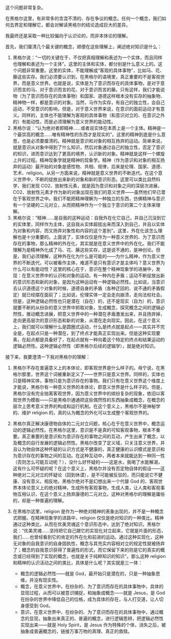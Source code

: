 这个问题非常复杂。

在黑格尔这里，有非常多的含混不清的、存在争议的概念。任何一个概念，我们如何去界定和理解它，都会对解读黑格尔的结论造成巨大的差异。

我最终还是采取一种比较偏向于认识论的，而非本体论的理解。

首先，我们厘清几个最关键的概念，顺便在这些理解上，阐述绝对知识是什么：

1. 黑格尔说：“一切的关键在于，不仅把真相理解和表述为一个实体，而且同样也理解和表述为一个主体”。这里的主体和实体，都分别是什么意义上的。这个问题非常重要。这里的实体，不能理解成“客观的具体事物”，比如马、花、藤这些实存。我们必须要认识到，在黑格尔的语境里，真正重要的不是客观世界，而是意义世界。也就是说，实体是为了意识而存在的具体事物，是对于意识而言的马、对于意识而言的花、对于意识而言的藤。只有这样，我们才能说物（为了意识而存在的具体事物）和国家、道德这样根本没有实存的抽象物、精神物一样，都是意识的对象。当然，马作为实存，有自己的独立性，会自己运动，不受意识的影响，但是，对于意义世界来说，在意识的面前运动才有意义。同样的，主体也不能理解为客观的具体事物（和意识对立的、在意识之外的）有能动性，而是必须理解为意义世界的能动性。
2. 黑格尔说：“认为绝对者即精神……或者说实体在本质上是一个主体。精神是一个最崇高的概念……唯有精神性的东西才是现实的”。这里的精神到底是什么意思，也是必须要厘清的。精神就是意识和对象的相互扬弃的运动。简单来说，就是意识从对象中得到了什么知识，然后对象通过自己的独立性，否定了意识的知识，进而意识达到了更高的境界，认识新的对象。精神就是这样一个螺旋上升的过程。精神现象学就是精神的现象学。精神（作为意识和对象的相互扬弃的运动）最开始的对象是感性物、共相、规律，后来是伦理、国家、道德、艺术、religion。从另一方面来说，精神就是意义世界的不断迭代。在这个意义世界中，不断的绽放出来新的对象和新的意识形态。这里可以类比自然科学，我们发现 CO2、放射性元素，就是因为意识和对象之间的深层次进展，CO2、放射性元素才作为新的对象出现在我们的意义世界——虽然他们早已潜在于客观世界之中。我们不能把精神理解为一种独立的东西，仿佛精神与意识有一个坚硬的二元对立，从而把精神作为一个独立于意识的第二个主体来理解。
3. 黑格尔说：“精神……是自我的这种运动：自我外在化它自己，并自己沉没到它的实体里，同样作为主体，这自我从实体超拔出来而深入到自己，并且以实体为对象和内容，而又扬弃对象性和内容的这个差别”。这里，外在化该怎么理解也是十分重要的。上面说了，实体仅仅是作为一种意义世界的、为了意识而存在的事物，那么精神的外在化，其实就是在意义世界中的外在化。我们不能理解为是精神外化成了马、花、藤这些实存，这是说不通的，是神创论。但是，我们必须理解，这种外在化为什么是可能的——为什么精神，作为意义世界的不断迭代，可以被看作主体，难道不是只有意识才是主体吗？意义世界为什么可以有能动性？这里的核心在于，意识在整个精神现象学的进展中，发现：在意义世界中的认识和对象的运动，有一种内在矛盾；运动不断绽放出新的意识形态和新的对象，是因为这种运动有一种逻辑必然性。比如说，当意识去认识道德这个对象的时候，道德自身的矛盾（各种迂回的、说不通的矛盾假定）就已经摆在面前了；比如说，伦理实体一定会走向崩溃，走向法权社会。但是，这种逻辑必然性也只是潜在（自在）的，还不是现实（自为）的，意识就要不断的从纷杂的意义世界中抓取对象，生成概念，探究概念之间的逻辑必然性，推动概念进展，把意义世界中的一种潜在矛盾激发出来，并且扬弃掉，走向更高层次的意识形态和新的对象，从潜在走向现实。因此，在这个意义上，我们就可以理解什么是圆圈式运动，什么是终点就是起点——其实并不完全是，在起点只是一种潜在，到了终点才能真正实现出来。但是这种实现要素，在起点都是具备好了，在起点就有一种向着这个特定的终点和结果运动的逻辑必然性。这种逻辑必然性（即黑格尔后续的逻辑学），就是绝对知识。

接下来，我要澄清一下我对黑格尔的理解：

1. 黑格尔不存在普遍意义上的本体论，即客观世界是什么样子的。毋宁说，在黑格尔那里，世界这个词被重新定义了——世界只是意义世界。同样的，实体也只是精神实体，事物只是为意识存在的事物。我们只有在意义世界这个维度上才能说，黑格尔有一种意义世界的本体论，即意义世界是什么样子的。但是，黑格尔没有完全抛离客观世界，因为意义世界中的缤纷复杂的现象，依旧以客观世界为模板——只是黑格尔通通把这些偶然性的东西抽象成概念，在概念的层次上思考意义世界的构成和运行机制。在这个意义上，黑格尔不是神秘学的、维护 religion 的，真的认为概念的外化可以生成整个客观世界的。
2. 黑格尔真正解决康德物自体的二元对立问题，核心在于在意义世界中，概念运动的逻辑必然性。在黑格尔这里，意识是不是真的可知客观事物，根本不重要。真正重要的是意识和为意识存在的事物之间的互动，产生出来了概念，以及概念的自行发展的逻辑必然性。黑格尔改变了定义域，只关注意义世界，并且认为物自体这种怀疑的认识方式是不健康的，真正健康的认识模式是意识和为意识存在的事物之间的互动。在这种互动中，两者本来就能达到一种同一性（否则怎么可能互动呢？），没什么好怀疑的——这是水，我喝了水能解渴，这有什么可怀疑的呢？在这个意义上，黑格尔并没有否定物自体的假设——这种绝对二元对立的怀疑论（回到休谟），是不可能被反驳的，而只能说它不健康、没有意义。相反地，黑格尔绝对不是幻想出来一个代替 God 的、客观世界本体论意义上的绝对精神，生成所有客观事物，生成人类，让人类和客观事物互相认识，在这个意义上扬弃康德的二元对立。这种对黑格尔的理解是庸俗的，却是一种普遍的理解。
3. 在黑格尔这里，religion 是作为一种绝对精神的表象出现的，并不是一种概念式把握。在精神现象学的进路中，religion 仅仅是绝对知识的一种类比。精神通过这种类比，从而在优美灵魂这个意识形态中，达到了绝对知识。黑格尔说：“优美灵魂……坚持把它自己跟它的实现化对立起来，它就是片面的形态，我们……也曾经看到它的肯定的外在化和前进的运动。通过这种实现化，这种无对象的自我意识的自身固执性，概念与其充实内容相对立的规定性就被扬弃了；概念的自我意识获得了普遍性的形式，而它保留下来的则是它的真实的概念或已经得到了实现的概念，也就是关于纯粹知识的知识”。那么这种 religion 和精神的认识活动之间的类比，具体是什么呢？其实就是三一体：

    * 概念的逻辑必然性——就是 God，最开始只是潜在的，只是一种抽象思维，并没有现实性。
    * 概念，在意义世界中，在纷杂的、为了意识而存在的具体事物中，具体的显现过程，从而可以被意识捕捉，和抽象成概念——就是 Jesus，是 God 在纷杂的世界中降低自己的位格，成为具体的存在，与人打交道，让人切身感受到 God。
    * 意识，在意义世界中，在纷杂的、为了意识而存在的具体事物中，通过概念的显现，抽象出来真正的、普遍的概念，进行逻辑思辨，把逻辑必然性实现出来——就是 Holy Spirit，是 Jesus 作为特殊的个体，消失之后，被抽象成普遍概念的，链接万事万物的真理、真正的救赎。
